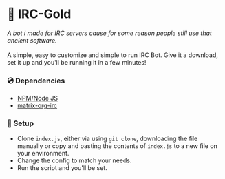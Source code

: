 # 👑 IRC-Gold
*A bot i made for IRC servers cause for some reason people still use that ancient software.*
<br><br>
A simple, easy to customize and simple to run IRC Bot. Give it a download, set it up and you'll be running it in a few minutes!
### 💿 Dependencies
- [NPM/Node JS](https://nodejs.org/)
- [matrix-org-irc](https://www.npmjs.com/package/matrix-org-irc)
### 🏹 Setup
- Clone `index.js`, either via using `git clone`, downloading the file manually or copy and pasting the contents of `index.js` to a new file on your environment.
- Change the config to match your needs.
- Run the script and you'll be set.
